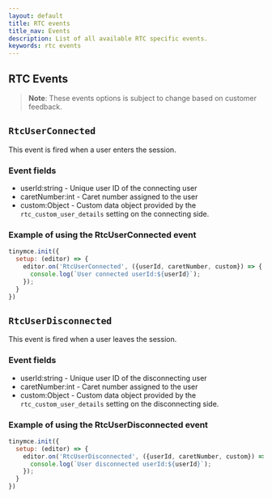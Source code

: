 ```yaml
---
layout: default
title: RTC events
title_nav: Events
description: List of all available RTC specific events.
keywords: rtc events
---
```


## RTC Events

> **Note**: These events options is subject to change based on customer feedback.

## `RtcUserConnected`

This event is fired when a user enters the session.

### Event fields

- userId:string - Unique user ID of the connecting user
- caretNumber:int - Caret number assigned to the user
- custom:Object - Custom data object provided by the `rtc_custom_user_details` setting on the connecting side.

### Example of using the RtcUserConnected event

```js
tinymce.init({
  setup: (editor) => {
    editor.on('RtcUserConnected', ({userId, caretNumber, custom}) => {
      console.log(`User connected userId:${userId}`);
    });
  }
})
```

## `RtcUserDisconnected`

This event is fired when a user leaves the session.

### Event fields

- userId:string - Unique user ID of the disconnecting user
- caretNumber:int - Caret number assigned to the user
- custom:Object - Custom data object provided by the `rtc_custom_user_details` setting on the disconnecting side.

### Example of using the RtcUserDisconnected event

```js
tinymce.init({
  setup: (editor) => {
    editor.on('RtcUserDisconnected', ({userId, caretNumber, custom}) => {
      console.log(`User disconnected userId:${userId}`);
    });
  }
})
```